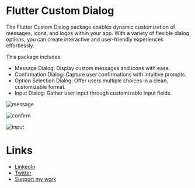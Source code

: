 # Flutter Custom Dialog

The Flutter Custom Dialog package enables dynamic customization of messages, icons, and logos within your app. With a variety of flexible dialog options, you can create interactive and user-friendly experiences effortlessly. 

This package includes:

- Message Dialog: Display custom messages and icons with ease.
- Confirmation Dialog: Capture user confirmations with intuitive prompts.
- Option Selection Dialog: Offer users multiple choices in a clean, customizable format.
- Input Dialog: Gather user input through customizable input fields.

![message](https://github.com/user-attachments/assets/be68619c-e5cd-4866-98b2-fd57d4be73ae)

![confirm](https://github.com/user-attachments/assets/cc71a0b7-15f1-4e37-8f2a-cf5a9c519646)

![input](https://github.com/user-attachments/assets/506cb033-633a-4e34-b410-ac8f6d51da60)

# Links
- [LinkedIn](https://www.linkedin.com/in/sangvaleap-v/)
- [Twitter](https://twitter.com/sangvaleap)
- [Support my work](https://www.patreon.com/sangvaleap)
